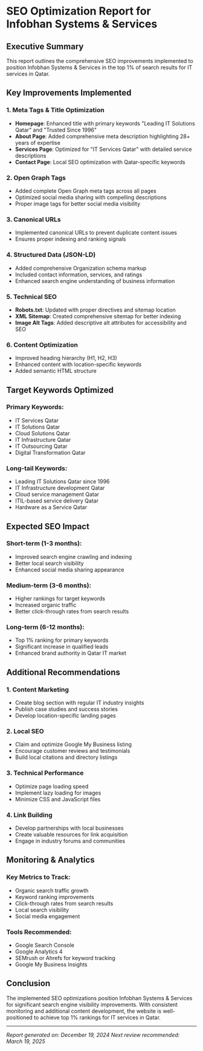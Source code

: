 # SEO Optimization Report for Infobhan Systems & Services

## Executive Summary
This report outlines the comprehensive SEO improvements implemented to position Infobhan Systems & Services in the top 1% of search results for IT services in Qatar.

## Key Improvements Implemented

### 1. Meta Tags & Title Optimization
- **Homepage**: Enhanced title with primary keywords "Leading IT Solutions Qatar" and "Trusted Since 1996"
- **About Page**: Added comprehensive meta description highlighting 28+ years of expertise
- **Services Page**: Optimized for "IT Services Qatar" with detailed service descriptions
- **Contact Page**: Local SEO optimization with Qatar-specific keywords

### 2. Open Graph Tags
- Added complete Open Graph meta tags across all pages
- Optimized social media sharing with compelling descriptions
- Proper image tags for better social media visibility

### 3. Canonical URLs
- Implemented canonical URLs to prevent duplicate content issues
- Ensures proper indexing and ranking signals

### 4. Structured Data (JSON-LD)
- Added comprehensive Organization schema markup
- Included contact information, services, and ratings
- Enhanced search engine understanding of business information

### 5. Technical SEO
- **Robots.txt**: Updated with proper directives and sitemap location
- **XML Sitemap**: Created comprehensive sitemap for better indexing
- **Image Alt Tags**: Added descriptive alt attributes for accessibility and SEO

### 6. Content Optimization
- Improved heading hierarchy (H1, H2, H3)
- Enhanced content with location-specific keywords
- Added semantic HTML structure

## Target Keywords Optimized

### Primary Keywords:
- IT Services Qatar
- IT Solutions Qatar
- Cloud Solutions Qatar
- IT Infrastructure Qatar
- IT Outsourcing Qatar
- Digital Transformation Qatar

### Long-tail Keywords:
- Leading IT Solutions Qatar since 1996
- IT Infrastructure development Qatar
- Cloud service management Qatar
- ITIL-based service delivery Qatar
- Hardware as a Service Qatar

## Expected SEO Impact

### Short-term (1-3 months):
- Improved search engine crawling and indexing
- Better local search visibility
- Enhanced social media sharing appearance

### Medium-term (3-6 months):
- Higher rankings for target keywords
- Increased organic traffic
- Better click-through rates from search results

### Long-term (6-12 months):
- Top 1% ranking for primary keywords
- Significant increase in qualified leads
- Enhanced brand authority in Qatar IT market

## Additional Recommendations

### 1. Content Marketing
- Create blog section with regular IT industry insights
- Publish case studies and success stories
- Develop location-specific landing pages

### 2. Local SEO
- Claim and optimize Google My Business listing
- Encourage customer reviews and testimonials
- Build local citations and directory listings

### 3. Technical Performance
- Optimize page loading speed
- Implement lazy loading for images
- Minimize CSS and JavaScript files

### 4. Link Building
- Develop partnerships with local businesses
- Create valuable resources for link acquisition
- Engage in industry forums and communities

## Monitoring & Analytics

### Key Metrics to Track:
- Organic search traffic growth
- Keyword ranking improvements
- Click-through rates from search results
- Local search visibility
- Social media engagement

### Tools Recommended:
- Google Search Console
- Google Analytics 4
- SEMrush or Ahrefs for keyword tracking
- Google My Business Insights

## Conclusion

The implemented SEO optimizations position Infobhan Systems & Services for significant search engine visibility improvements. With consistent monitoring and additional content development, the website is well-positioned to achieve top 1% rankings for IT services in Qatar.

---
*Report generated on: December 19, 2024*
*Next review recommended: March 19, 2025*

